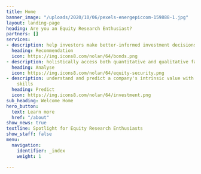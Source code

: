```yaml
---
title: Home
banner_image: "/uploads/2020/10/06/pexels-energepiccom-159888-1.jpg"
layout: landing-page
heading: Are you an Equity Research Enthusiast?
partners: []
services:
- description: help investors make better-informed investment decisions
  heading: Recommendation
  icon: https://img.icons8.com/nolan/64/bonds.png
- description: holistically access both quantitative and qualitative factors
  heading: Analyse
  icon: https://img.icons8.com/nolan/64/equity-security.png
- description: understand and predict a company's intrinsic value with analytical
    skills
  heading: Predict
  icon: https://img.icons8.com/nolan/64/investment.png
sub_heading: Welcome Home
hero_button:
  text: Learn more
  href: "/about"
show_news: true
textline: Spotlight for Equity Research Enthusiasts
show_staff: false
menu:
  navigation:
    identifier: _index
    weight: 1

---
```


